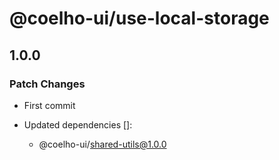 # @coelho-ui/use-local-storage

## 1.0.0

### Patch Changes

- First commit

- Updated dependencies []:
  - @coelho-ui/shared-utils@1.0.0
